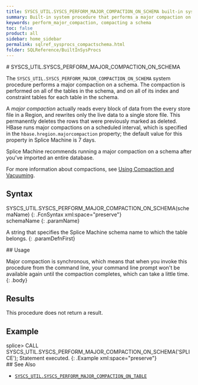 ```yaml
---
title: SYSCS_UTIL.SYSCS_PERFORM_MAJOR_COMPACTION_ON_SCHEMA built-in system procedure
summary: Built-in system procedure that performs a major compaction on a schema.
keywords: perform_major_compaction, compacting a schema
toc: false
product: all
sidebar: home_sidebar
permalink: sqlref_sysprocs_compactschema.html
folder: SQLReference/BuiltInSysProcs
---
```

<section>
<div class="TopicContent" data-swiftype-index="true" markdown="1">
# SYSCS_UTIL.SYSCS_PERFORM_MAJOR_COMPACTION_ON_SCHEMA

The `SYSCS_UTIL.SYSCS_PERFORM_MAJOR_COMPACTION_ON_SCHEMA` system
procedure performs a major compaction on a schema. The compaction is
performed on all of the tables in the schema, and on all of its index
and constraint tables for each table in the schema.

A *major compaction* actually reads every block of data from the every store file in a Region, and rewrites only the live data to a single store file. This permanently deletes the rows that were previously marked as deleted. HBase runs major compactions on a scheduled interval, which is specified in the `hbase.hregion.majorcompaction` property; the default value for this property in Splice Machine is 7 days.

Splice Machine recommends running a major compaction on a schema after you've imported an entire database.

For more information about compactions, see [Using Compaction and Vacuuming](developers_fundamentals_compaction.html).

## Syntax

<div class="fcnWrapperWide" markdown="1">
    SYSCS_UTIL.SYSCS_PERFORM_MAJOR_COMPACTION_ON_SCHEMA(schemaName)
{: .FcnSyntax xml:space="preserve"}

</div>
<div class="paramList" markdown="1">
schemaName
{: .paramName}

A string that specifies the Splice Machine schema name to which the
table belongs.
{: .paramDefnFirst}

</div>
## Usage

Major compaction is synchronous, which means that when you invoke this
procedure from the command line, your command line prompt won't be
available again until the compaction completes, which can take a little
time.
{: .body}

## Results

This procedure does not return a result.

## Example

<div class="preWrapperWide" markdown="1">
    splice> CALL SYSCS_UTIL.SYSCS_PERFORM_MAJOR_COMPACTION_ON_SCHEMA('SPLICE');
    Statement executed.
{: .Example xml:space="preserve"}

</div>
## See Also

* [`SYSCS_UTIL.SYSCS_PERFORM_MAJOR_COMPACTION_ON_TABLE`](sqlref_sysprocs_compacttable.html)

</div>
</section>
